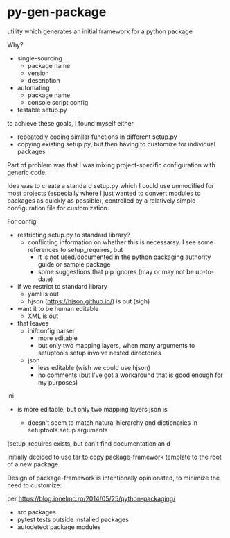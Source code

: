 # py-gen-package
utility which generates an initial framework for a python package


Why?

* single-sourcing 
  * package name
  * version
  * description
* automating
  * package name
  * console script config
* testable setup.py

to achieve these goals, I found myself either
* repeatedly coding similar functions in different setup.py
* copying existing setup.py, but then having to customize for individual packages

Part of problem was that I was mixing project-specific configuration with generic code.

Idea was to create a standard setup.py which I could use unmodified for most projects (especially where I just
wanted to convert modules to packages as quickly as possible),
controlled by a relatively simple configuration file for customization.

For config
* restricting setup.py to standard library?
  * conflicting information on whether this is necessarsy.  I see some references to setup_requires, but 
    * it is not used/documented in the python packaging authority guide or sample package
    * some suggestions that pip ignores (may or may not be up-to-date)
* if we restrict to standard library
  * yaml is out
  * hjson (https://hjson.github.io/) is out (sigh)
* want it to be human editable
  * XML is out
* that leaves
  * ini/config parser 
    * more editable
    * but only two mapping layers, when many arguments to setuptools.setup involve nested directories
  * json
    * less editable (wish we could use hjson)
    * no comments (but I've got a workaround that is good enough for my purposes)


ini
* is more editable, but only two mapping layers
json is 


  * doesn't seem to match natural hierarchy and dictionaries in setuptools.setup arguments


(setup_requires exists, but can't find documentation an d



Initially decided to use tar to copy package-framework template to the root of a new package.  

Design of package-framework is intentionally opinionated, to minimize the need to customize:

per https://blog.ionelmc.ro/2014/05/25/python-packaging/
* src packages 
* pytest tests outside installed packages
* autodetect package modules






